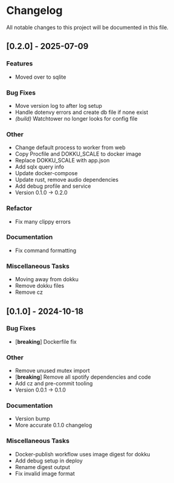 # Changelog

All notable changes to this project will be documented in this file.

## [0.2.0] - 2025-07-09

### Features

- Moved over to sqlite

### Bug Fixes

- Move version log to after log setup
- Handle dotenvy errors and create db file if none exist
- *(build)* Watchtower no longer looks for config file

### Other

- Change default process to worker from web
- Copy Procfile and DOKKU_SCALE to docker image
- Replace DOKKU_SCALE with app.json
- Add sqlx query info
- Update docker-compose
- Update rust, remove audio dependencies
- Add debug profile and service
- Version 0.1.0 -> 0.2.0

### Refactor

- Fix many clippy errors

### Documentation

- Fix command formatting

### Miscellaneous Tasks

- Moving away from dokku
- Remove dokku files
- Remove cz

## [0.1.0] - 2024-10-18

### Bug Fixes

- [**breaking**] Dockerfile fix

### Other

- Remove unused mutex import
- [**breaking**] Remove all spotify dependencies and code
- Add cz and pre-commit tooling
- Version 0.0.1 → 0.1.0

### Documentation

- Version bump
- More accurate 0.1.0 changelog

### Miscellaneous Tasks

- Docker-publish workflow uses image digest for dokku
- Add debug setup in deploy
- Rename digest output
- Fix invalid image format

<!-- generated by git-cliff -->
